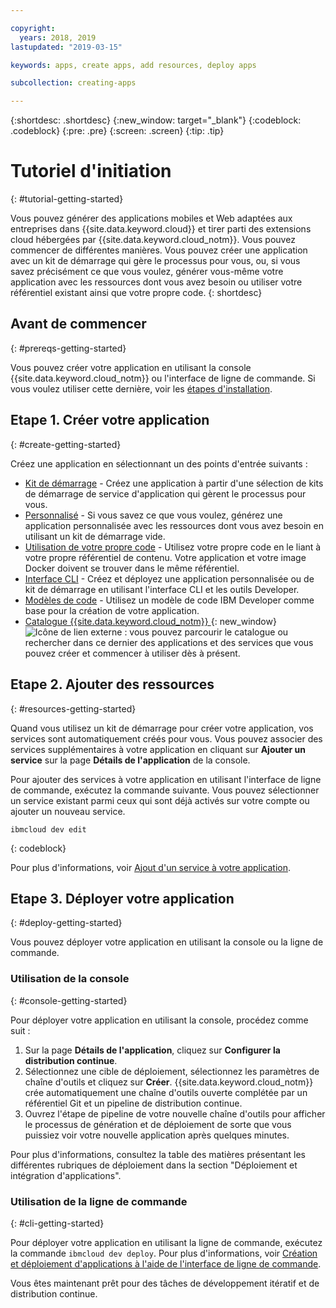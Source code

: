 ```yaml
---

copyright:
  years: 2018, 2019
lastupdated: "2019-03-15"

keywords: apps, create apps, add resources, deploy apps

subcollection: creating-apps

---
```


{:shortdesc: .shortdesc}
{:new_window: target="_blank"}
{:codeblock: .codeblock}
{:pre: .pre}
{:screen: .screen}
{:tip: .tip}

# Tutoriel d'initiation
{: #tutorial-getting-started}

Vous pouvez générer des applications mobiles et Web adaptées aux entreprises dans {{site.data.keyword.cloud}} et tirer parti des extensions cloud hébergées par {{site.data.keyword.cloud_notm}}. Vous pouvez commencer de différentes manières. Vous pouvez créer une application avec un kit de démarrage qui gère le processus pour vous, ou, si vous savez précisément ce que vous voulez, générer vous-même votre application avec les ressources dont vous avez besoin ou utiliser votre référentiel existant ainsi que votre propre code.
{: shortdesc}

## Avant de commencer
{: #prereqs-getting-started}

Vous pouvez créer votre application en utilisant la console {{site.data.keyword.cloud_notm}} ou l'interface de ligne de commande. Si vous voulez utiliser cette dernière, voir les [étapes d'installation](/docs/cli?topic=cloud-cli-ibmcloud-cli).

## Etape 1. Créer votre application
{: #create-getting-started}

Créez une application en sélectionnant un des points d'entrée suivants :
* [Kit de démarrage](/docs/apps/tutorials?topic=creating-apps-tutorial-starterkit) - Créez une application à partir d'une sélection de kits de démarrage de service d'application qui gèrent le processus pour vous.
* [Personnalisé](/docs/apps/tutorials?topic=creating-apps-tutorial-scratch) - Si vous savez ce que vous voulez, générez une application personnalisée avec les ressources dont vous avez besoin en utilisant un kit de démarrage vide.
* [Utilisation de votre propre code](/docs/apps/tutorials?topic=creating-apps-tutorial-byoc) - Utilisez votre propre code en le liant à votre propre référentiel de contenu. Votre application et votre image Docker doivent se trouver dans le même référentiel.
* [Interface CLI](/docs/apps?topic=creating-apps-create-deploy-app-cli) - Créez et déployez une application personnalisée ou de kit de démarrage en utilisant l'interface CLI et les outils Developer.
* [Modèles de code](/docs/apps/tutorials?topic=creating-apps-tutorial-codepattern) - Utilisez un modèle de code IBM Developer comme base pour la création de votre application.
* [Catalogue {{site.data.keyword.cloud_notm}} ](https://cloud.ibm.com/catalog){: new_window} ![Icône de lien externe](../icons/launch-glyph.svg "Icône de lien externe") : vous pouvez parcourir le catalogue ou rechercher dans ce dernier des applications et des services que vous pouvez créer et commencer à utiliser dès à présent.

## Etape 2. Ajouter des ressources
{: #resources-getting-started}

Quand vous utilisez un kit de démarrage pour créer votre application, vos services sont automatiquement créés pour vous. Vous pouvez associer des services supplémentaires à votre application en cliquant sur **Ajouter un service** sur la page **Détails de l'application** de la console.

Pour ajouter des services à votre application en utilisant l'interface de ligne de commande, exécutez la commande suivante. Vous pouvez sélectionner un service existant parmi ceux qui sont déjà activés sur votre compte ou ajouter un nouveau service. 
```
ibmcloud dev edit
```
{: codeblock}

Pour plus d'informations, voir [Ajout d'un service à votre application](/docs/apps?topic=creating-apps-add-resource).

## Etape 3. Déployer votre application
{: #deploy-getting-started}

Vous pouvez déployer votre application en utilisant la console ou la ligne de commande.

### Utilisation de la console
{: #console-getting-started}

Pour déployer votre application en utilisant la console, procédez comme suit :

1. Sur la page **Détails de l'application**, cliquez sur **Configurer la distribution continue**.
2. Sélectionnez une cible de déploiement, sélectionnez les paramètres de chaîne d'outils et cliquez sur **Créer**. {{site.data.keyword.cloud_notm}} crée automatiquement une chaîne d'outils ouverte complétée par un référentiel Git et un pipeline de distribution continue.
3. Ouvrez l'étape de pipeline de votre nouvelle chaîne d'outils pour afficher le processus de génération et de déploiement de sorte que vous puissiez voir votre nouvelle application après quelques minutes.

Pour plus d'informations, consultez la table des matières présentant les différentes rubriques de déploiement dans la section "Déploiement et intégration d'applications".

### Utilisation de la ligne de commande
{: #cli-getting-started}

Pour déployer votre application en utilisant la ligne de commande, exécutez la commande `ibmcloud dev deploy`. Pour plus d'informations, voir [Création et déploiement d'applications à l'aide de l'interface de ligne de commande](/docs/apps?topic=creating-apps-create-deploy-app-cli).

Vous êtes maintenant prêt pour des tâches de développement itératif et de distribution continue.
